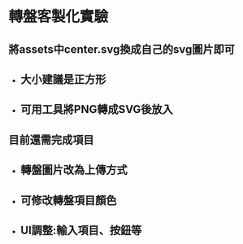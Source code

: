 # 轉盤客製化實驗

## 將assets中center.svg換成自己的svg圖片即可
* ## 大小建議是正方形
* ## 可用工具將PNG轉成SVG後放入

## 目前還需完成項目
* ## 轉盤圖片改為上傳方式
* ## 可修改轉盤項目顏色
* ## UI調整:輸入項目、按鈕等 
